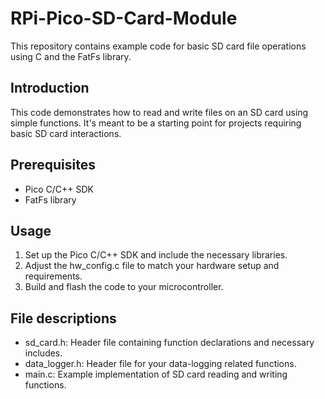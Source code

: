 # RPi-Pico-SD-Card-Module

This repository contains example code for basic SD card file operations using C and the FatFs library.

## Introduction

This code demonstrates how to read and write files on an SD card using simple functions. It's meant to be a starting point for projects requiring basic SD card interactions.

## Prerequisites

- Pico C/C++ SDK
- FatFs library

## Usage
1. Set up the Pico C/C++ SDK and include the necessary libraries.
2. Adjust the hw_config.c file to match your hardware setup and requirements.
4. Build and flash the code to your microcontroller.

## File descriptions
- sd_card.h: Header file containing function declarations and necessary includes.
- data_logger.h: Header file for your data-logging related functions.
- main.c: Example implementation of SD card reading and writing functions.
